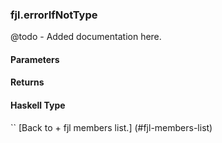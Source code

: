 ### fjl.errorIfNotType
@todo - Added documentation here.

#### Parameters

#### Returns
 
#### Haskell Type
``
[Back to  + fjl members list.]
(#fjl-members-list)
